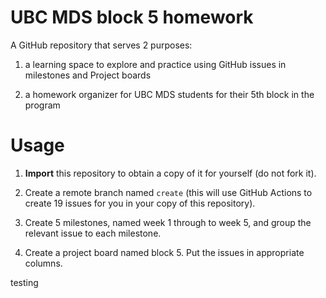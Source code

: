 # UBC MDS block 5 homework

A GitHub repository that serves 2 purposes:

1) a learning space to explore and practice using GitHub issues in milestones and Project boards

2) a homework organizer for UBC MDS students for their 5th block in the program

# Usage

1. **Import** this repository to obtain a copy of it for yourself (do not fork it).

2. Create a remote branch named `create` (this will use GitHub Actions to create 19 issues for you in your copy of this repository).

3. Create 5 milestones, named week 1 through to week 5, and group the relevant issue to each milestone.

4. Create a project board named block 5. Put the issues in appropriate columns.

testing
